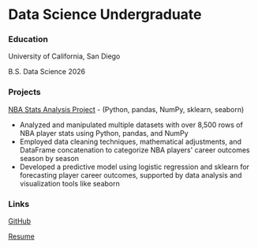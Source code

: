 # Data Science Undergraduate

### Education
University of California, San Diego

B.S. Data Science 2026

### Projects
[NBA Stats Analysis Project](https://github.com/danielbirman28/NBA_Stats_Analysis_Project) - (Python, pandas, NumPy, sklearn, seaborn)
- Analyzed and manipulated multiple datasets with over 8,500 rows of NBA player stats using Python, pandas, and NumPy
- Employed data cleaning techniques, mathematical adjustments, and DataFrame concatenation to categorize NBA players' career outcomes season by season
- Developed a predictive model using logistic regression and sklearn for forecasting player career outcomes, supported by data analysis and visualization tools like seaborn

### Links
[GitHub](https://github.com/danielbirman28)

[Resume](https://docs.google.com/document/d/113q53QnoPq2EzEXJj2FVPxVrnrm9setfLbE5BVbI3Zo/edit?usp=sharing)
